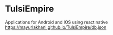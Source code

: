 # TulsiEmpire
Applications for Android and IOS using react native
https://mayurlakhani.github.io/TulsiEmpire/db.json

